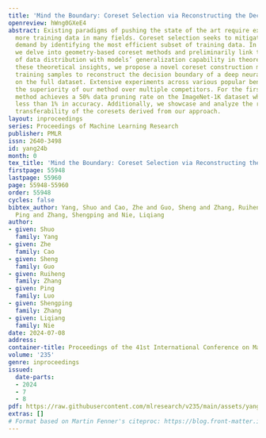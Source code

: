 ```yaml
---
title: 'Mind the Boundary: Coreset Selection via Reconstructing the Decision Boundary'
openreview: hWng0GXeE4
abstract: Existing paradigms of pushing the state of the art require exponentially
  more training data in many fields. Coreset selection seeks to mitigate this growing
  demand by identifying the most efficient subset of training data. In this paper,
  we delve into geometry-based coreset methods and preliminarily link the geometry
  of data distribution with models’ generalization capability in theoretics. Leveraging
  these theoretical insights, we propose a novel coreset construction method by selecting
  training samples to reconstruct the decision boundary of a deep neural network learned
  on the full dataset. Extensive experiments across various popular benchmarks demonstrate
  the superiority of our method over multiple competitors. For the first time, our
  method achieves a 50% data pruning rate on the ImageNet-1K dataset while sacrificing
  less than 1% in accuracy. Additionally, we showcase and analyze the remarkable cross-architecture
  transferability of the coresets derived from our approach.
layout: inproceedings
series: Proceedings of Machine Learning Research
publisher: PMLR
issn: 2640-3498
id: yang24b
month: 0
tex_title: 'Mind the Boundary: Coreset Selection via Reconstructing the Decision Boundary'
firstpage: 55948
lastpage: 55960
page: 55948-55960
order: 55948
cycles: false
bibtex_author: Yang, Shuo and Cao, Zhe and Guo, Sheng and Zhang, Ruiheng and Luo,
  Ping and Zhang, Shengping and Nie, Liqiang
author:
- given: Shuo
  family: Yang
- given: Zhe
  family: Cao
- given: Sheng
  family: Guo
- given: Ruiheng
  family: Zhang
- given: Ping
  family: Luo
- given: Shengping
  family: Zhang
- given: Liqiang
  family: Nie
date: 2024-07-08
address:
container-title: Proceedings of the 41st International Conference on Machine Learning
volume: '235'
genre: inproceedings
issued:
  date-parts:
  - 2024
  - 7
  - 8
pdf: https://raw.githubusercontent.com/mlresearch/v235/main/assets/yang24b/yang24b.pdf
extras: []
# Format based on Martin Fenner's citeproc: https://blog.front-matter.io/posts/citeproc-yaml-for-bibliographies/
---
```

